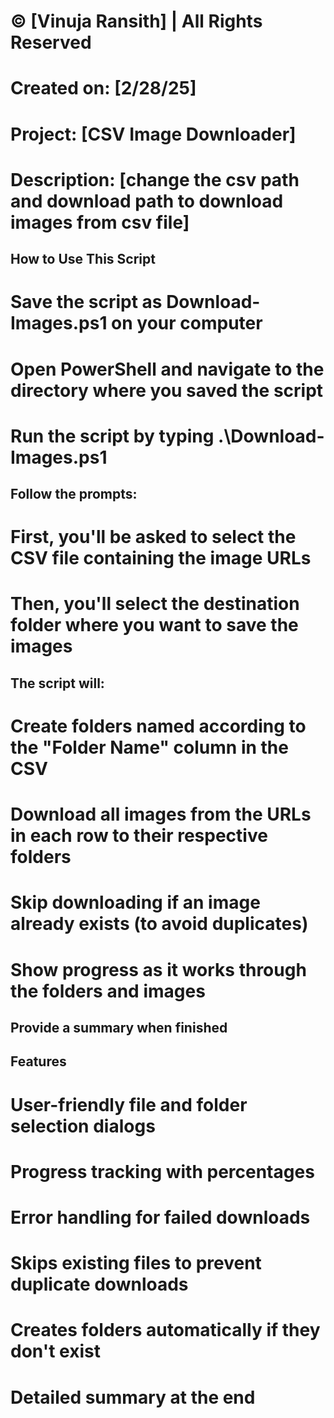 # © [Vinuja Ransith] | All Rights Reserved  
# Created on: [2/28/25]  
# Project: [CSV Image Downloader]  
# Description: [change the csv path and download path to download images from csv file]  

## How to Use This Script

# Save the script as Download-Images.ps1 on your computer
# Open PowerShell and navigate to the directory where you saved the script
# Run the script by typing .\Download-Images.ps1

## Follow the prompts:

# First, you'll be asked to select the CSV file containing the image URLs
# Then, you'll select the destination folder where you want to save the images

## The script will:

# Create folders named according to the "Folder Name" column in the CSV
# Download all images from the URLs in each row to their respective folders
# Skip downloading if an image already exists (to avoid duplicates)
# Show progress as it works through the folders and images

## Provide a summary when finished

## Features

# User-friendly file and folder selection dialogs
# Progress tracking with percentages
# Error handling for failed downloads
# Skips existing files to prevent duplicate downloads
# Creates folders automatically if they don't exist
# Detailed summary at the end